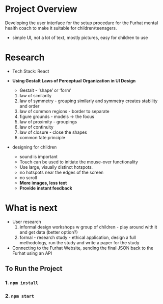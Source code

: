 # Project Overview

Developing the user interface for the setup procedure for the Furhat mental health coach to make it suitable for children/teenagers.
- simple UI, not a lot of text, mostly pictures, easy for children to use
  
# Research

- Tech Stack: React

- **Using Gestalt Laws of Perceptual Organization in UI Design**
    - Gestalt - ‘shape’ or ‘form’
    1. law of similarity
    2. law of symmetry - grouping similarly and symmetry creates stability and order
    3. law of common regions - border to separate
    4. figure grounds - models → the focus
    5. law of proximity - groupings
    6. law of continuity
    7. law of closure - close the shapes
    8. common fate principle

- designing for children
    - sound is important
    - Touch can be used to initiate the mouse-over functionality
    - Use large, visually distinct hotspots.
    - no hotspots near the edges of the screen
    - no scroll
    - **More images, less text**
    - **Provide instant feedback**

# What is next
- User research
    1. informal design workshops w group of children - play around with it and get data (better option?)
    2. formal - research study - ethical application, design a full methodology, run the study and write a paper for the study
- Connecting to the Furhat Website, sending the final JSON back to the Furhat using an API


## To Run the Project

### 1. `npm install`

### 2. `npm start`

